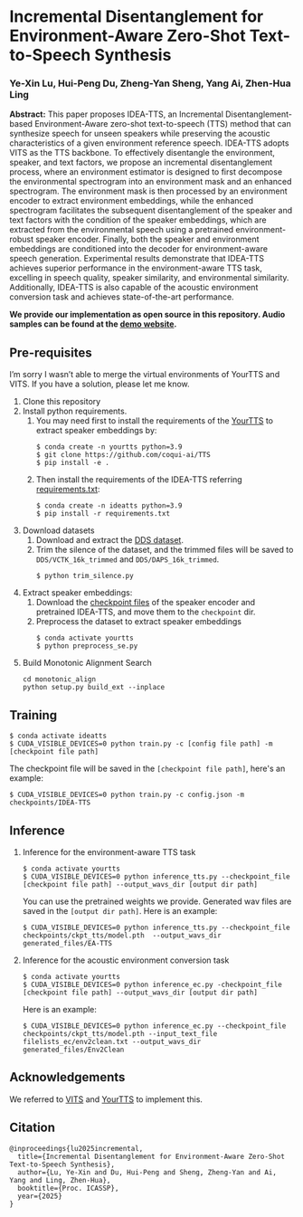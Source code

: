 # Incremental Disentanglement for Environment-Aware Zero-Shot Text-to-Speech Synthesis
### Ye-Xin Lu, Hui-Peng Du, Zheng-Yan Sheng, Yang Ai, Zhen-Hua Ling

**Abstract:** 
This paper proposes IDEA-TTS, an Incremental Disentanglement-based Environment-Aware zero-shot text-to-speech (TTS) method that can synthesize speech for unseen speakers while preserving the acoustic characteristics of a given environment reference speech. IDEA-TTS adopts VITS as the TTS backbone. To effectively disentangle the environment, speaker, and text factors, we propose an incremental disentanglement process, where an environment estimator is designed to first decompose the environmental spectrogram into an environment mask and an enhanced spectrogram. The environment mask is then processed by an environment encoder to extract environment embeddings, while the enhanced spectrogram facilitates the subsequent disentanglement of the speaker and text factors with the condition of the speaker embeddings, which are extracted from the environmental speech using a pretrained environment-robust speaker encoder. Finally, both the speaker and environment embeddings are conditioned into the decoder for environment-aware speech generation. Experimental results demonstrate that IDEA-TTS achieves superior performance in the environment-aware TTS task, excelling in speech quality, speaker similarity, and environmental similarity. Additionally, IDEA-TTS is also capable of the acoustic environment conversion task and achieves state-of-the-art performance.

**We provide our implementation as open source in this repository. Audio samples can be found at the  [demo website](http://yxlu-0102.github.io/IDEA-TTS).**

## Pre-requisites
I’m sorry I wasn’t able to merge the virtual environments of YourTTS and VITS. If you have a solution, please let me know.
1. Clone this repository
2. Install python requirements.
   1. You may need first to install the requirements of the [YourTTS](https://github.com/coqui-ai/TTS) to extract speaker embeddings by:
        ```
        $ conda create -n yourtts python=3.9
        $ git clone https://github.com/coqui-ai/TTS
        $ pip install -e .
        ```
    2. Then install the requirements of the IDEA-TTS referring [requirements.txt](requirements.txt):
        ```
        $ conda create -n ideatts python=3.9
        $ pip install -r requirements.txt
        ```
3. Download datasets
    1. Download and extract the [DDS dataset](https://zenodo.org/records/5464104).
    2. Trim the silence of the dataset, and the trimmed files will be saved to `DDS/VCTK_16k_trimmed` and `DDS/DAPS_16k_trimmed`.
       ```
       $ python trim_silence.py
       ```
4. Extract speaker embeddings:
   1. Download the [checkpoint files](https://drive.google.com/drive/folders/1hGdJFUOwSrN8ClieUSvfIXyxIcilOMCo?usp=share_link) of the speaker encoder and pretrained IDEA-TTS, and move them to the `checkpoint` dir.
   2. Preprocess the dataset to extract speaker embeddings
       ```
       $ conda activate yourtts
       $ python preprocess_se.py
       ```
5. Build Monotonic Alignment Search
   ```
   cd monotonic_align
   python setup.py build_ext --inplace
   ```
## Training
```
$ conda activate ideatts
$ CUDA_VISIBLE_DEVICES=0 python train.py -c [config file path] -m [checkpoint file path]
```
The checkpoint file will be saved in the `[checkpoint file path]`, here's an example:
```
$ CUDA_VISIBLE_DEVICES=0 python train.py -c config.json -m checkpoints/IDEA-TTS
```
## Inference
1. Inference for the environment-aware TTS task
   ```
   $ conda activate yourtts
   $ CUDA_VISIBLE_DEVICES=0 python inference_tts.py --checkpoint_file [checkpoint file path] --output_wavs_dir [output dir path]
   ```
   You can use the pretrained weights we provide. Generated wav files are saved in the `[output dir path]`. Here is an example:
   ```
   $ CUDA_VISIBLE_DEVICES=0 python inference_tts.py --checkpoint_file checkpoints/ckpt_tts/model.pth  --output_wavs_dir generated_files/EA-TTS
   ```
2. Inference for the acoustic environment conversion task
   ```
   $ conda activate yourtts
   $ CUDA_VISIBLE_DEVICES=0 python inference_ec.py -checkpoint_file [checkpoint file path] --output_wavs_dir [output dir path]
   ```
   Here is an example:
   ```
   $ CUDA_VISIBLE_DEVICES=0 python inference_ec.py --checkpoint_file checkpoints/ckpt_tts/model.pth --input_text_file filelists_ec/env2clean.txt --output_wavs_dir generated_files/Env2Clean
   ```
## Acknowledgements
We referred to [VITS](https://github.com/jaywalnut310/vits) and [YourTTS](https://github.com/coqui-ai/TTS) to implement this.

## Citation
```
@inproceedings{lu2025incremental,
  title={Incremental Disentanglement for Environment-Aware Zero-Shot Text-to-Speech Synthesis},
  author={Lu, Ye-Xin and Du, Hui-Peng and Sheng, Zheng-Yan and Ai, Yang and Ling, Zhen-Hua},
  booktitle={Proc. ICASSP},
  year={2025}
}
```
